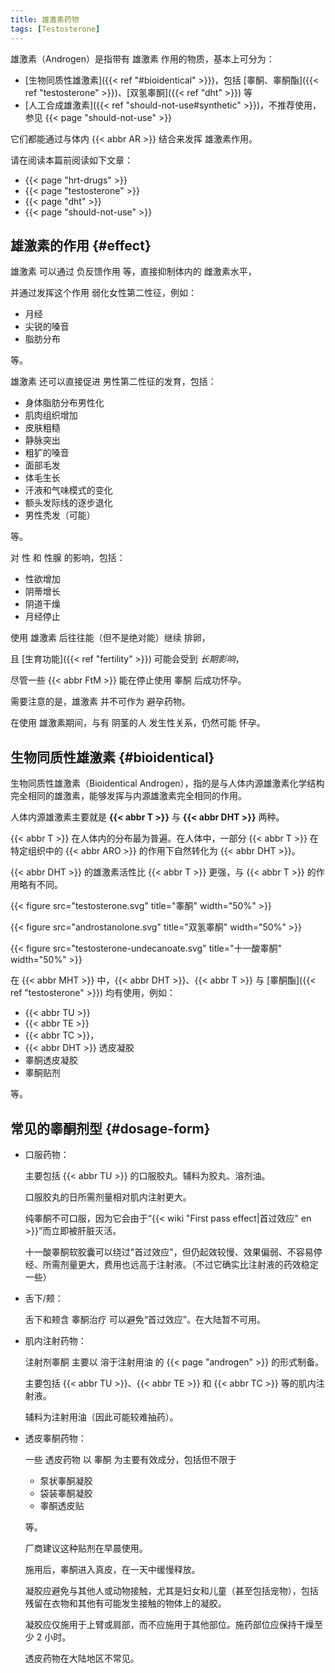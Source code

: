 ```yaml
---
title: 雄激素药物
tags: [Testosterone]
---
```


雄激素（Androgen）是指带有 雄激素 作用的物质，基本上可分为：

- [生物同质性雄激素]({{< ref "#bioidentical" >}})，包括 [睾酮、睾酮酯]({{< ref "testosterone" >}})、[双氢睾酮]({{< ref "dht" >}}) 等
- [人工合成雄激素]({{< ref "should-not-use#synthetic" >}})，不推荐使用，参见 {{< page "should-not-use" >}}

它们都能通过与体内 {{< abbr AR >}} 结合来发挥 雄激素作用。

请在阅读本篇前阅读如下文章：

- {{< page "hrt-drugs" >}}
- {{< page "testosterone" >}}
- {{< page "dht" >}}
- {{< page "should-not-use" >}}

## 雄激素的作用 {#effect}

雄激素 可以通过 负反馈作用 等，直接抑制体内的 雌激素水平，

并通过发挥这个作用 弱化女性第二性征，例如：

- 月经
- 尖锐的嗓音
- 脂肪分布

等。

雄激素 还可以直接促进 男性第二性征的发育，包括：

- 身体脂肪分布男性化
- 肌肉组织增加
- 皮肤粗糙
- 静脉突出
- 粗犷的嗓音
- 面部毛发
- 体毛生长
- 汗液和气味模式的变化
- 额头发际线的逐步退化
- 男性秃发（可能）

等。

对 性 和 性腺 的影响，包括：

- 性欲增加
- 阴蒂增长
- 阴道干燥
- 月经停止

使用 雄激素 后往往能（但不是绝对能）继续 排卵，

且 [生育功能]({{< ref "fertility" >}}) 可能会受到 _长期影响_，

尽管一些 {{< abbr FtM >}} 能在停止使用 睾酮 后成功怀孕。

需要注意的是，雄激素 并不可作为 避孕药物。

在使用 雄激素期间，与有 阴茎的人 发生性关系，仍然可能 怀孕。

## 生物同质性雄激素 {#bioidentical}

生物同质性雄激素（Bioidentical Androgen），指的是与人体内源雄激素化学结构完全相同的雄激素，能够发挥与内源雄激素完全相同的作用。

人体内源雄激素主要就是 **{{< abbr T >}}** 与 **{{< abbr DHT >}}** 两种。

{{< abbr T >}} 在人体内的分布最为普遍。在人体中，一部分 {{< abbr T >}} 在特定组织中的 {{< abbr ARO >}} 的作用下自然转化为 {{< abbr DHT >}}。

{{< abbr DHT >}} 的雄激素活性比 {{< abbr T >}} 更强，与 {{< abbr T >}} 的作用略有不同。

{{< figure src="testosterone.svg" title="睾酮" width="50%" >}}

{{< figure src="androstanolone.svg" title="双氢睾酮" width="50%" >}}

{{< figure src="testosterone-undecanoate.svg" title="十一酸睾酮" width="50%" >}}

在 {{< abbr MHT >}} 中，{{< abbr DHT >}}、{{< abbr T >}} 与 [睾酮酯]({{< ref "testosterone" >}}) 均有使用，例如：

- {{< abbr TU >}}
- {{< abbr TE >}}
- {{< abbr TC >}}，
- {{< abbr DHT >}} 透皮凝胶
- 睾酮透皮凝胶
- 睾酮贴剂

等。

## 常见的睾酮剂型 {#dosage-form}

- 口服药物：

  主要包括 {{< abbr TU >}} 的口服胶丸。辅料为胶丸、溶剂油。

  口服胶丸的日所需剂量相对肌内注射更大。

  纯睾酮不可口服，因为它会由于“{{< wiki "First pass effect|首过效应" en >}}”而立即被肝脏灭活。

  十一酸睾酮软胶囊可以绕过"首过效应"，但仍起效较慢、效果偏弱、不容易停经、所需剂量更大，费用也远高于注射液。（不过它确实比注射液的药效稳定一些）

- 舌下/颊：

  舌下和颊含 睾酮治疗 可以避免“首过效应”。在大陆暂不可用。

- 肌内注射药物：

  注射剂睾酮 主要以 溶于注射用油 的 {{< page "androgen" >}} 的形式制备。

  主要包括 {{< abbr TU >}}、{{< abbr TE >}} 和 {{< abbr TC >}} 等的肌内注射液。

  辅料为注射用油（因此可能较难抽药）。

- 透皮睾酮药物：

  一些 透皮药物 以 睾酮 为主要有效成分，包括但不限于

  - 泵状睾酮凝胶
  - 袋装睾酮凝胶
  - 睾酮透皮贴

  等。

  厂商建议这种贴剂在早晨使用。

  施用后，睾酮进入真皮，在一天中缓慢释放。

  凝胶应避免与其他人或动物接触，尤其是妇女和儿童（甚至包括宠物），包括残留在衣物和其他有可能发生接触的物体上的凝胶。

  凝胶应仅施用于上臂或肩部，而不应施用于其他部位。施药部位应保持干燥至少 2 小时。

  透皮药物在大陆地区不常见。
